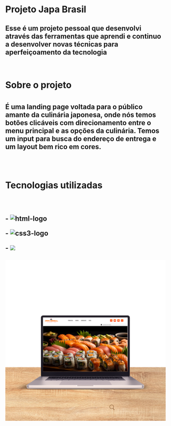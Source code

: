 <h1>Projeto Japa Brasil</h1>

<h2>Esse é um projeto pessoal que desenvolvi através das ferramentas que aprendi e continuo a desenvolver novas técnicas para aperfeiçoamento da tecnologia</h2>
<br>
<h1>Sobre o projeto<h1>  
<h2>É uma landing page voltada para o público amante da culinária japonesa, onde nós temos botões clicáveis com direcionamento entre o menu principal e as opções da culinária. Temos um input para busca do endereço de entrega e um layout bem rico em cores.</h2>  
<br>   
<br>   
<h1> Tecnologias utilizadas<h2>
<br>
  <p>-  <img src="https://img.shields.io/badge/HTML5-E34F26?style=for-the-badge&logo=html5&logoColor=white" alt= "html-logo">
  <p>-  <img src="https://img.shields.io/badge/CSS3-1572B6?style=for-the-badge&logo=css3&logoColor=white" alt= "css3-logo">
  <p>- <img src="https://img.shields.io/badge/JavaScript-F7DF1E?style=for-the-badge&logo=javascript&logoColor=black"> 
  <br>
  <br>
  <img src="./assets/Brown Modern Visit Our Website Video Instagram Post.png">
